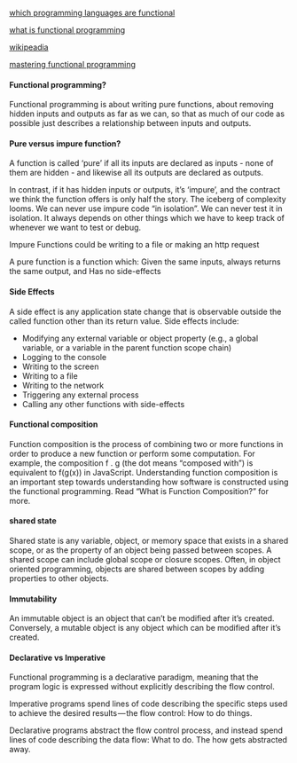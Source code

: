 [which programming languages are functional](http://blog.jenkster.com/2015/12/which-programming-languages-are-functional.html)

[what is functional programming](http://blog.jenkster.com/2015/12/what-is-functional-programming.html)

[wikipeadia](https://en.wikipedia.org/wiki/Functional_programming)

[mastering functional programming](https://medium.com/javascript-scene/master-the-javascript-interview-what-is-functional-programming-7f218c68b3a0)


#### Functional programming?

Functional programming is about writing pure functions, about removing hidden inputs and outputs as far as we can, so that as much of our code as possible just describes a relationship between inputs and outputs.

#### Pure versus impure function?

A function is called ‘pure’ if all its inputs are declared as inputs - none of them are hidden - and likewise all its outputs are declared as outputs.

In contrast, if it has hidden inputs or outputs, it’s ‘impure’, and the contract we think the function offers is only half the story. The iceberg of complexity looms. We can never use impure code “in isolation”. We can never test it in isolation. It always depends on other things which we have to keep track of whenever we want to test or debug.

Impure Functions could be writing to a file or making an http request

A pure function is a function which:
Given the same inputs, always returns the same output, and
Has no side-effects

#### Side Effects

A side effect is any application state change that is observable outside the called function other than its return value. Side effects include:

* Modifying any external variable or object property (e.g., a global variable, or a variable in the parent function scope chain)
* Logging to the console
* Writing to the screen
* Writing to a file
* Writing to the network
* Triggering any external process
* Calling any other functions with side-effects

#### Functional composition

Function composition is the process of combining two or more functions in order to produce a new function or perform some computation. For example, the composition f . g (the dot means “composed with”) is equivalent to f(g(x)) in JavaScript. Understanding function composition is an important step towards understanding how software is constructed using the functional programming. Read “What is Function Composition?” for more.

#### shared state

Shared state is any variable, object, or memory space that exists in a shared scope, or as the property of an object being passed between scopes. A shared scope can include global scope or closure scopes. Often, in object oriented programming, objects are shared between scopes by adding properties to other objects.

#### Immutability

An immutable object is an object that can’t be modified after it’s created. Conversely, a mutable object is any object which can be modified after it’s created.


#### Declarative vs Imperative

Functional programming is a declarative paradigm, meaning that the program logic is expressed without explicitly describing the flow control.

Imperative programs spend lines of code describing the specific steps used to achieve the desired results — the flow control: How to do things.

Declarative programs abstract the flow control process, and instead spend lines of code describing the data flow: What to do. The how gets abstracted away.
